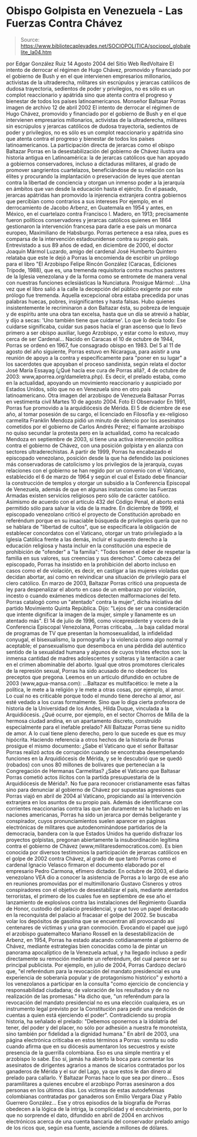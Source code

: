 # Obispo Golpista en Venezuela - Las Fuerzas Contra Chávez

> Source: https://www.bibliotecapleyades.net/SOCIOPOLITICA/sociopol_globalelite_la04.htm

por Edgar González Ruiz
14 Agosto 2004
del Sitio Web
RedVoltaire
El intento de derrocar el
régimen de Hugo Chávez, promovido y financiado por el
gobierno de Bush y en el que intervienen empresarios
millonarios, activistas de la ultraderecha, militares
sin escrúpulos y jerarcas católicos de dudosa
trayectoria, sedientos de poder y privilegios, no es
sólo es un complot reaccionario y apátrida sino que
atenta contra el progreso y bienestar de todos los
países latinoamericanos.
Monseñor Baltasar
Porras
imagen de archivo 12 de abril 2002
El intento de derrocar el régimen de Hugo Chávez, promovido y financiado por
el gobierno de
Bush y en el que intervienen empresarios millonarios,
activistas de la ultraderecha, militares sin escrúpulos y jerarcas católicos
de dudosa trayectoria, sedientos de poder y privilegios, no es sólo es un
complot reaccionario y apátrida sino que atenta contra el progreso y
bienestar de todos los países latinoamericanos.
La participación directa de jerarcas como el obispo
Baltazar Porras en la
desestabilización del gobierno de Chávez ilustra una historia antigua en
Latinoamérica:
la de jerarcas católicos que han apoyado a
gobiernos conservadores, incluso a dictaduras militares, al grado de
promover sangrientos cuartelazos, beneficiándose de su relación con las
élites y procurando la implantación o preservación de leyes que atentan
contra la libertad de conciencia y otorgan un inmenso poder a la
jerarquía en ámbitos que van desde la educación hasta el ejército.
En el pasado, jerarcas apátridas han promovido
la injerencia extranjera contra gobiernos que percibían como contrarios a
sus intereses
Por ejemplo, en el derrocamiento de Jacobo
Arbenz, en Guatemala en 1954 y antes, en México, en el cuartelazo contra
Francisco I. Madero, en 1913; precisamente fueron políticos conservadores y
jerarcas católicos quienes en 1864 gestionaron la intervención francesa para
darle a ese país un monarca europeo, Maximiliano de Habsburgo.
Porras pertenece a esa ralea, pues es comparsa de la intervención
estadounidense contra su propio país.
Entrevistado a sus 89 años de edad, en
diciembre de 2000, el doctor Joaquín Mármol Luzardo, amigo del cardenal
José
Humberto Quintero relataba que este le dejó a Porras la encomienda de
escribir un prólogo para el libro "El Arzobispo Felipe Rincón González
(Caracas, Ediciones Trípode, 1988), que es,
una tremenda requisitoria contra muchos
pastores de la Iglesia venezolana y de la forma como se entromete de
manera venal con nuestras funciones eclesiásticas la Nunciatura.
Prosigue Mármol:
...Una vez que el libro salió a la calle la
decepción del público exigente por este prólogo fue tremenda. Aquella
excepcional obra estaba precedida por unas palabras huecas, pobres,
insignificantes y hasta falsas.
Hubo quienes insistentemente le recriminaron
a don Baltazar ésta, su pobreza de lenguaje y de espíritu ante una obra
tan excelsa, hasta que un día se atrevió a hablar, y dijo a secas:
'Uno también tiene que cuidarse'.
Lo que lo decía todo: Ese cuidarse
significaba, cuidar sus pasos hacia el gran ascenso que lo llevó primero
a ser obispo auxiliar, luego Arzobispo, y estar como lo estuvo, muy
cerca de ser Cardenal...
Nacido en Caracas el 10 de octubre de 1944,
Porras se ordenó en 1967, fue consagrado obispo en 1983.
Del 5 al 11 de agosto del año siguiente, Porras
estuvo en Nicaragua, para asistir a una reunión de apoyo a la contra y
específicamente para "poner en su lugar" a los sacerdotes que apoyaban el
proceso sandinista, según relata el doctor José María Essayag (¿Qué
hacía ese cura de Porras allá?, 4 de octubre de 2003:
www,aporrea.org/dameletra.php).
Es decir, el prelado estaba, como en la
actualidad, apoyando un movimiento reaccionario y auspiciado por Estados
Unidos, sólo que no en Venezuela sino en otro país latinoamericano.
Otra imagen del arzobispo de Venezuela Baltasar Porras en vestimenta civil
Martes 10 de agosto 2004. Foto El Observador
En 1991, Porras fue promovido a la arquidiócesis de Mérida.
El 5 de diciembre de ese año, al tomar posesión
de su cargo, el licenciado en Filosofía y ex-religioso carmelita Franklin
Mendoza pidió un minuto de silencio por los asesinatos cometidos por el
gobierno de Carlos Andrés Pérez; el flamante arzobispo no quiso secundar la
protesta pero en la actualidad, como ha recalcado Mendoza en septiembre de
2003, sí tiene una activa intervención política contra el gobierno de Chávez,
con una posición golpista y en alianza con sectores ultraderechistas.
A partir de 1999, Porras ha encabezado el episcopado venezolano, posición
desde la que ha defendido las posiciones más conservadoras de catolicismo y
los privilegios de la jerarquía, cuyas relaciones con el gobierno se han
regido por un convenio con el Vaticano, establecido el 6 de marzo de 1964 y
según el cual el Estado debe financiar la construcción de templos y otorgar
un subsidio a la Conferencia Episcopal de Venezuela, además de que en
algunas instancias como las Fuerzas Armadas existen servicios religiosos
pero sólo de carácter católico.
Asimismo de acuerdo con el artículo 432 del
Código Penal, el aborto está permitido sólo para salvar la vida de la madre.
En diciembre de 1999, el episcopado venezolano criticó el proyecto de
Constitución aprobado en referéndum porque en su insaciable búsqueda de
privilegios quería que no se hablara de "libertad de cultos", que se
especificara la obligación de establecer concordatos con el Vaticano,
otorgar un trato privilegiado a la Iglesia Católica frente a las demás,
incluir el supuesto derecho a la educación religiosa y hasta incluir en la
constitución una especie de prohibición de "ofender" a "la familia":
"Todos tienen el deber de respetar la
familia en sus valores, sus creencias y sus derechos".
Como cabeza del episcopado, Porras ha insistido
en la prohibición del aborto incluso en casos como el de violación, es decir,
en castigar a las mujeres violadas que decidan abortar, así como en
reivindicar una situación de privilegio para el clero católico.
En marzo de 2003, Baltazar Porras criticó una propuesta de ley para
despenalizar el aborto en caso de un embarazo por violación, incesto o
cuando exámenes médicos detecten malformaciones del feto. Porras catalogó
como un "atentado" contra la mujer", dicha iniciativa del partido Movimiento
Quinta República.
Dijo:
"Lejos de ser una consideración que intente
dignificar la imagen de la mujer, simple y llanamente es un atentado más".
El 14 de julio de 1996, como vicepresidente y
vocero de la Conferencia Episcopal Venezolana, Porras criticaba,
...la baja calidad moral de programas de TV
que presentan la homosexualidad, la infidelidad conyugal, el
bisexualismo, la pornografía y la violencia como algo normal y aceptable;
el pansexualismo que desemboca en una pérdida del auténtico sentido de
la sexualidad humana y algunos de cuyos tristes efectos son: la inmensa
cantidad de madres adolescentes y solteras y la tentación a caer en el
crimen abominable del aborto.
Igual que otros promotores clericales de la
represión sexual, Porras ha sido acusado de no obedecer los preceptos que
pregona.
Leemos en un artículo difundido en octubre de
2003 (www,agua-mansa.com):
...Baltazar es multifacético: le mete a la
política, le mete a la religión y le mete a otras cosas, por ejemplo, al
amor. Lo cual no es criticable porque todo el mundo tiene derecho al
amor, así esté vedado a los curas formalmente.
Sino que lo diga cierta
profesora de historia de la Universidad de los Andes, Hilda Duque,
vinculada a la Arquidiócesis.
¿Qué ocurre, por ejemplo, en el sector
Chorros de Milla de la hermosa ciudad andina, en un apartamento discreto,
construido especialmente para el inefable prelado?
Allí Baltazar Porras tiene su nidito de amor.
A lo cual tiene pleno derecho, pero lo que sucede es que es muy
hipócrita.
Haciendo referencia a otros hechos de la
historia de Porras prosigue el mismo documento:
¿Sabe el Vaticano que el señor Baltasar
Porras realizó actos de corrupción cuando se encontraba desempeñando
funciones en la Arquidiócesis de Mérida, y se le descubrió que se quedó
(robados) con unos 80 millones de bolívares que pertenecían a la
Congregación de Hermanas Carmelitas? ¿Sabe el Vaticano que Baltasar
Porras cometió actos ilícitos con la partida presupuestaria de la
Arquidiócesis de Mérida?.
No fue para reconocer cristianamente esas faltas
sino para denunciar al gobierno de Chávez por supuestas agresiones que
Porras viajó en abril de 2004 al Vaticano, propiciando así la intervención
extranjera en los asuntos de su propio país.
Además de identificarse con corrientes reaccionarias contra las que tan
duramente se ha luchado en las naciones americanas, Porras ha sido un
jerarca por demás beligerante y conspirador, cuyos pronunciamientos suelen
aparecer en páginas electrónicas de militares que autodenominándose
partidarios de la democracia, bandera con la que Estados Unidos ha querido
disfrazar los proyectos golpistas, pregonan abiertamente la insubordinación
legítima contra el gobierno de Chávez (www,militaresdemocraticos.com).
Es bien conocida por diversos testimonios la participación de jerarcas
católicos en el golpe de 2002 contra Chávez, al grado de que tanto Porras
como el cardenal Ignacio Velasco firmaron el documento elaborado por el
empresario Pedro Carmona, efímero dictador.
En octubre de 2003, el diario venezolano VEA dio a conocer la asistencia de
Porras a lo largo de ese año en reuniones promovidas por el multimillonario
Gustavo Cisneros y otros conspiradores con el objetivo de
desestabilizar el país, mediante atentados terroristas, el primero de los
cuales fue en septiembre de ese año el lanzamiento de explosivos contra las
instalaciones del Regimiento Guardia de Honor, custodio del palacio
presidencial, y que tuvo un papel destacado en la reconquista del palacio al
fracasar el golpe del 2002.
Se buscaba volar los depósitos de gasolina que
se encuentran allí provocando así centenares de víctimas y una gran
conmoción.
Evocando el papel que jugó el arzobispo guatemalteco Mariano Rossell en la
desestabilización de Arbenz, en 1954, Porras ha estado atacando
cotidianamente al gobierno de Chávez, mediante estrategias bien conocidas
como la de pintar un panorama apocalíptico de la Venezuela actual, y ha
llegado incluso a pedir directamente su remoción mediante un referéndum, del
cual parece ser su principal publicista.
Por ejemplo, en julio de 2004, Porras Cardozo declaró que,
"el referéndum para la revocación del
mandato presidencial es una experiencia de soberanía popular y de
protagonismo histórico" y exhortó a los venezolanos a participar en la
consulta "como ejercicio de conciencia y responsabilidad ciudadana; de
valoración de los resultados y de no realización de las promesas."
Ha dicho que,
"un referéndum para la revocación del
mandato presidencial no es una elección cualquiera, es un instrumento
legal previsto por la Constitución para pedir una rendición de cuentas a
quien está ejerciendo el poder".
Contradiciendo su propia historia, ha señalado
el prelado:
"Debemos oponernos a la idolatría del tener,
del poder y del placer, no sólo por adhesión a nuestra fe monoteísta,
sino también por fidelidad a la dignidad humana."
En abril de 2003, una página electrónica
criticaba en estos términos a Porras:
vomita su odio cuando afirma que en su
diócesis aumentaron los secuestros y existe presencia de la guerrilla
colombiana.
Eso es una simple mentira y el arzobispo lo
sabe.
Eso sí, jamás ha abierto la boca para comentar los asesinatos de
dirigentes agrarios a manos de sicarios contratados por los ganaderos de
Mérida y el sur del Lago, ya que estos le dan dinero al prelado para
callarlo. Y Baltazar Porras hace lo que sea por dinero...
Esos paramilitares a quienes encubre el
arzobispo Porras asesinaron a dos personas en los últimos días. Los
víctimas de estas autodefensas colombianas contratadas por ganaderos son
Emilio Vergara Díaz y Pablo Guerrero González...
Ese y otros episodios de la biografía de Porras
obedecen a la lógica de la intriga, la complicidad y el encubrimiento, por
lo que no sorprende el dato, difundido en abril de 2004 en archivos
electrónicos acerca de una cuenta bancaria del conservador prelado amigo de
los ricos que, según esa fuente, asciende a millones de dólares.
